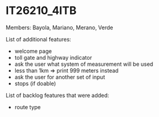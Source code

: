 # IT26210_4ITB
Members: Bayola, Mariano, Merano, Verde
  
List of additional features:
- welcome page 
- toll gate and highway indicator 
- ask the user what system of measurement will be used
- less than 1km => print 999 meters instead
- ask the user for another set of input
- stops (if doable)

List of backlog features that were added:
- route type
